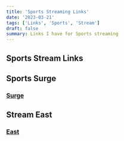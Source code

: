 ```yaml
---
title: 'Sports Streaming Links'
date: '2023-03-21'
tags: ['Links', 'Sports', 'Stream']
draft: false
summary: Links I have for Sports streaming
---
```

## Sports Stream Links

## Sports Surge

### [Surge](https://sportsurge.io/)

## Stream East

### [East](https://www.thestreameast.to/v2/)

